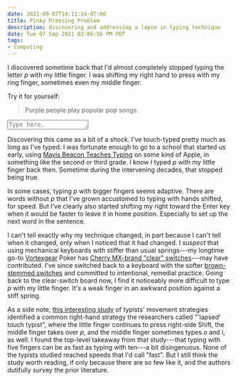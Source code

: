 ```yaml
---
date: 2021-09-07T14:11:14-07:00
title: Pinky Pressing Problem
description: discovering and addressing a lapse in typing technique
date: Tue 07 Sep 2021 02:06:56 PM PDT
tags:
- Computing
---
```


I discovered sometime back that I'd almost completely stopped typing the letter _p_ with my little finger.  I was shifting my right hand to press with my ring finger, sometimes even my middle finger.

Try it for yourself:

> Purple people play popular pop songs.

<textarea rows=1 id="typingSpace" placeholder="Type here."></textarea>

Discovering this came as a bit of a shock.  I've touch-typed pretty much as long as I've typed.  I was fortunate enough to go to a school that started us early, using [Mavis Beacon Teaches Typing](https://en.wikipedia.org/wiki/Mavis_Beacon_Teaches_Typing) on some kind of Apple, in something like the second or third grade.  I know I typed _p_ with my little finger back then.  Sometime during the intervening decades, that stopped being true.

In some cases, typing _p_ with bigger fingers seems adaptive.  There are words without _p_ that I've grown accustomed to typing with hands shifted, for speed.  But I've clearly also started shifting my right toward the Enter key when it would be faster to leave it in home position.  Especially to set up the next word in the sentence.

I can't tell exactly why my technique changed, in part because I can't tell when it changed, only when I noticed that it had changed.  I _suspect_ that using mechanical keyboards with stiffer than usual springs---my longtime go-to [Vortexgear](http://vortexgear.tw/) Poker has [Cherry MX-brand "clear" switches](https://www.cherrymx.de/en/mx-original/mx-clear.html)---may have contributed.  I've since switched back to a keyboard with the softer [brown-stemmed switches](https://www.cherrymx.de/en/mx-original/mx-brown.html) and committed to intentional, remedial practice.  Going back to the clear-switch board now, I find it noticeably more difficult to type _p_ with my little finger.  It's a weak finger in an awkward position against a stiff spring.

As a side note, [this interesting study](https://userinterfaces.aalto.fi/how-we-type/) of typists' movement strategies identified a common right-hand strategy the researchers called "'lapsed' touch typist", where the little finger continues to press right-side Shift, the middle finger takes over _p_, and the middle finger sometimes types _o_ and _i_, as well.  I found the top-level takeaway from that study---that typing with five fingers can be as fast as typing with ten---a bit disingenuous.  None of the typists studied reached speeds that I'd call "fast".  But I still think the study worth reading, if only because there are so few like it, and the authors dutifully survey the prior literature.
